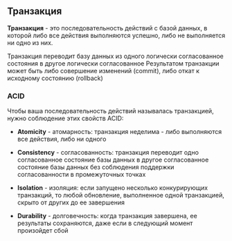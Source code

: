## Транзакция

**Транзакция** - это последовательность действий с базой данных, в которой либо все действия выполняются успешно, либо не выполняется ни одно из них.

Транзакция переводит базу данных из одного логически согласованное состояния в другое логически согласованное Результатом транзакции может быть либо совершение изменений (commit), либо откат к исходному состоянию (rollback)

### ACID

Чтобы ваша последовательность действий называлась транзакцией, нужно соблюдение этих свойств ACID:

- **Atomicity** - атомарность: транзакция неделима - либо выполняются все действия, либо ни одного
    
- **Consistency** - согласованность: транзакция переводит одно согласованное состояние базы данных в другое согласованное состояние базы данных без соблюдения поддержки согласованности в промежуточных точках
    
- **Isolation** - изоляция: если запущено несколько конкурирующих транзакций, то любой обновление, выполненное одной транзакцией, скрыто от других до ее завершения
    
- **Durability** - долговечность: когда транзакция завершена, ее результаты сохраняются, даже если в следующий момент произойдет сбой

